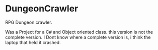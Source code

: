 # DungeonCrawler
RPG Dungeon crawler.

Was a Project for a C# and Object oriented class. this version is not the complete version.
I Dont know where a complete version is, i think the laptop that held it crashed.
